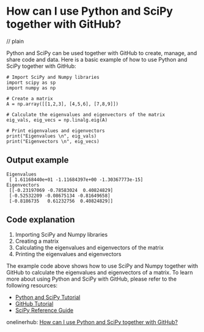 # How can I use Python and SciPy together with GitHub?
// plain

Python and SciPy can be used together with GitHub to create, manage, and share code and data. Here is a basic example of how to use Python and SciPy together with GitHub:

```
# Import SciPy and Numpy libraries
import scipy as sp
import numpy as np

# Create a matrix
A = np.array([[1,2,3], [4,5,6], [7,8,9]])

# Calculate the eigenvalues and eigenvectors of the matrix
eig_vals, eig_vecs = np.linalg.eig(A)

# Print eigenvalues and eigenvectors
print("Eigenvalues \n", eig_vals)
print("Eigenvectors \n", eig_vecs)

```
## Output example

```
Eigenvalues
 [ 1.61168440e+01 -1.11684397e+00 -1.30367773e-15]
Eigenvectors
 [[-0.23197069 -0.78583024  0.40824829]
 [-0.52532209 -0.08675134 -0.81649658]
 [-0.8186735   0.61232756  0.40824829]]
```

## Code explanation

1. Importing SciPy and Numpy libraries
2. Creating a matrix
3. Calculating the eigenvalues and eigenvectors of the matrix
4. Printing the eigenvalues and eigenvectors

The example code above shows how to use SciPy and Numpy together with GitHub to calculate the eigenvalues and eigenvectors of a matrix. To learn more about using Python and SciPy with GitHub, please refer to the following resources:

- [Python and SciPy Tutorial](https://scipy-lectures.org/intro/language/python_language.html)
- [GitHub Tutorial](https://guides.github.com/activities/hello-world/)
- [SciPy Reference Guide](https://docs.scipy.org/doc/scipy/reference/index.html)

onelinerhub: [How can I use Python and SciPy together with GitHub?](https://onelinerhub.com/python-scipy/how-can-i-use-python-and-scipy-together-with-github)